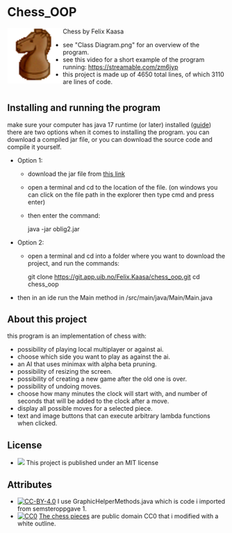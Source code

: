 # Chess_OOP

<img src="/images/knightB.png" align="left" width="128px" height="128px"/>
Chess by Felix Kaasa

- see "Class Diagram.png" for an overview of the program.
- see this video for a short example of the program running: https://streamable.com/zm6jyp
- this project is made up of 4650 total lines, of which 3110 are lines of code.
#

 ## Installing and running the program
make sure your computer has java 17 runtime (or later) installed ([guide](https://docs.oracle.com/en/java/javase/17/install/overview-jdk-installation.html#GUID-8677A77F-231A-40F7-98B9-1FD0B48C346A))
there are two options when it comes to installing the program. you can download a compiled jar file, or you can download the source code and compile it yourself.

 - Option 1:
   - download the jar file from [this link](https://git.app.uib.no/Felix.Kaasa/chess_oop/-/blob/998fc004c196130c7ba2a75e02455c25fdad6ed8/oblig2.jar)
   - open a terminal and cd to the location of the file. (on windows you can click on the file path in the explorer then type cmd and press enter)
   - then enter the command:
 
      java -jar oblig2.jar

 - Option 2:
   - open a terminal and cd into a folder where you want to download the project, and run the commands:

      git clone https://git.app.uib.no/Felix.Kaasa/chess_oop.git
      cd chess_oop

 - then in an ide run the Main method in /src/main/java/Main/Main.java

 ## About this project
 this program is an implementation of chess with:
- possibility of playing local multiplayer or against ai.
- choose which side you want to play as against the ai.
- an AI that uses minimax with alpha beta pruning.
- possibility of resizing the screen.
- possibility of creating a new game after the old one is over.
- possibility of undoing moves.
- choose how many minutes the clock will start with, and number of seconds that will be added to the clock after a move.
- display all possible moves for a selected piece.
- text and image buttons that can execute arbitrary lambda functions when clicked.

## License 
- [<img src="https://img.shields.io/badge/license-MIT-green"/>](https://choosealicense.com/licenses/mit/)
 This project is published under an MIT license 

## Attributes
- [![CC-BY-4.0](https://licensebuttons.net/l/by-nc/4.0/88x31.png)](https://creativecommons.org/licenses/by/4.0/) I use GraphicHelperMethods.java which is code i imported from semsteroppgave 1.
- [![CC0](https://i.creativecommons.org/p/zero/1.0/88x31.png)](https://creativecommons.org/publicdomain/zero/1.0/) [The chess pieces](https://opengameart.org/content/chess-pieces-and-a-board) are public domain CC0  that i modified with a white outline.
